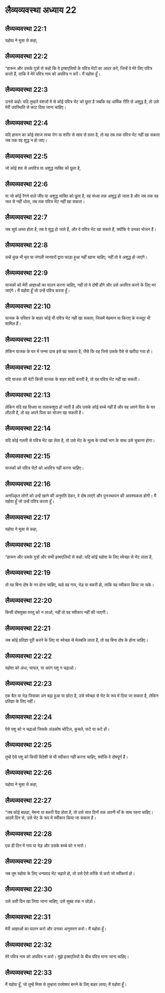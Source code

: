 # लैव्यव्यवस्था अध्याय 22

## लैव्यव्यवस्था 22:1
यहोवा ने मूसा से कहा,

## लैव्यव्यवस्था 22:2
“हारून और उसके पुत्रों से कहो कि वे इस्राएलियों के पवित्र भेंटों का आदर करें, जिन्हें वे मेरे लिए पवित्र करते हैं, ताकि वे मेरे पवित्र नाम को अपवित्र न करें। मैं यहोवा हूँ।

## लैव्यव्यवस्था 22:3
उनसे कहो: यदि तुम्हारे वंशजों में से कोई पवित्र भेंट को छूता है जबकि वह धार्मिक रीति से अशुद्ध है, तो उसे मेरी उपस्थिति से काट दिया जाना चाहिए।

## लैव्यव्यवस्था 22:4
यदि हारून का कोई वंशज त्वचा रोग या शरीर से स्राव से ग्रस्त है, तो वह तब तक पवित्र भेंट नहीं खा सकता जब तक वह शुद्ध न हो जाए।

## लैव्यव्यवस्था 22:5
जो कोई शव से अपवित्र या अशुद्ध व्यक्ति को छूता है,

## लैव्यव्यवस्था 22:6
या जो कोई रेंगने वाले जीव या अशुद्ध व्यक्ति को छूता है, वह संध्या तक अशुद्ध हो जाता है और जब तक वह जल से नहीं धोता, तब तक पवित्र भेंट नहीं खा सकता।

## लैव्यव्यवस्था 22:7
जब सूर्य अस्त होता है, तब वे शुद्ध हो जाते हैं, और वे पवित्र भेंट खा सकते हैं, क्योंकि वे उनका भोजन हैं।

## लैव्यव्यवस्था 22:8
उन्हें कुछ भी मृत या जंगली जानवरों द्वारा फाड़ा हुआ नहीं खाना चाहिए, नहीं तो वे अशुद्ध हो जाएंगे।

## लैव्यव्यवस्था 22:9
याजकों को मेरी आज्ञाओं का पालन करना चाहिए, नहीं तो वे दोषी होंगे और उसे अपवित्र करने के लिए मर जाएंगे। मैं यहोवा हूँ जो उन्हें पवित्र करता हूँ।

## लैव्यव्यवस्था 22:10
याजक के परिवार के बाहर कोई भी पवित्र भेंट नहीं खा सकता, जिसमें मेहमान या किराए के मजदूर भी शामिल हैं।

## लैव्यव्यवस्था 22:11
लेकिन याजक के घर में जन्मा दास इसे खा सकता है, जैसे कि वह जिसे उसके पैसे से खरीदा गया हो।

## लैव्यव्यवस्था 22:12
यदि याजक की बेटी किसी याजक के बाहर शादी करती है, तो वह पवित्र भेंट नहीं खा सकती।

## लैव्यव्यवस्था 22:13
लेकिन यदि वह विधवा या तलाकशुदा हो जाती है और उसके कोई बच्चे नहीं हैं और वह अपने पिता के घर लौटती है, तो वह अपने पिता का भोजन खा सकती है।

## लैव्यव्यवस्था 22:14
यदि कोई गलती से पवित्र भेंट खा लेता है, तो उसे भेंट के मूल्य के पांचवें भाग के साथ उसे चुकाना होगा।

## लैव्यव्यवस्था 22:15
याजकों को पवित्र भेंटों को अपवित्र नहीं करना चाहिए।

## लैव्यव्यवस्था 22:16
अनधिकृत लोगों को उन्हें खाने की अनुमति देकर, वे दोष लाएंगे और पुनःस्थापन की आवश्यकता होगी। मैं यहोवा हूँ जो उन्हें पवित्र करता हूँ।

## लैव्यव्यवस्था 22:17
यहोवा ने मूसा से कहा,

## लैव्यव्यवस्था 22:18
“हारून और उसके पुत्रों और सभी इस्राएलियों से कहो: यदि कोई यहोवा के लिए स्वेच्छा से भेंट लाता है,

## लैव्यव्यवस्था 22:19
तो वह बिना दोष के नर होना चाहिए, चाहे वह गाय, भेड़ या बकरी हो, ताकि वह स्वीकार किया जा सके।

## लैव्यव्यवस्था 22:20
किसी दोषयुक्त वस्तु को न लाओ, नहीं तो वह स्वीकार नहीं की जाएगी।

## लैव्यव्यवस्था 22:21
जब कोई प्रतिज्ञा पूरी करने के लिए या स्वेच्छा से मेलबलि लाता है, तो वह बिना दोष के होना चाहिए।

## लैव्यव्यवस्था 22:22
यहोवा को अंधा, घायल, या अपंग पशु न चढ़ाओ।

## लैव्यव्यवस्था 22:23
एक बैल या भेड़ जिसका अंग बढ़ा हुआ या छोटा है, उसे स्वेच्छा से भेंट के रूप में दिया जा सकता है, लेकिन प्रतिज्ञा के लिए नहीं।

## लैव्यव्यवस्था 22:24
ऐसे पशु को न चढ़ाओ जिसके अंडकोष चोटिल, कुचले, फटे या कटे हों।

## लैव्यव्यवस्था 22:25
तुम्हें ऐसे पशु को किसी विदेशी से भी स्वीकार नहीं करना चाहिए, क्योंकि वे दोषपूर्ण हैं।

## लैव्यव्यवस्था 22:26
यहोवा ने मूसा से कहा,

## लैव्यव्यवस्था 22:27
“जब कोई बछड़ा, मेमना या बकरी पैदा होता है, तो उसे सात दिनों तक अपनी माँ के साथ रहना चाहिए। आठवें दिन से, उसे भेंट के रूप में स्वीकार किया जा सकता है।

## लैव्यव्यवस्था 22:28
एक ही दिन में गाय या भेड़ और उसके बच्चे को न मारो।

## लैव्यव्यवस्था 22:29
जब तुम यहोवा के लिए धन्यवाद भेंट चढ़ाते हो, तो उसे ऐसे तरीके से करो जो स्वीकार्य हो।

## लैव्यव्यवस्था 22:30
उसे उसी दिन खा लिया जाना चाहिए; उसे सुबह तक न छोड़ो।

## लैव्यव्यवस्था 22:31
मेरी आज्ञाओं का पालन करो और उनका अनुसरण करो। मैं यहोवा हूँ।

## लैव्यव्यवस्था 22:32
मेरे पवित्र नाम को अपवित्र न करो। मुझे इस्राएलियों के बीच पवित्र माना जाना चाहिए।

## लैव्यव्यवस्था 22:33
मैं यहोवा हूँ, जो तुम्हें मिस्र से तुम्हारा परमेश्वर बनने के लिए बाहर लाया; मैं यहोवा हूँ।
